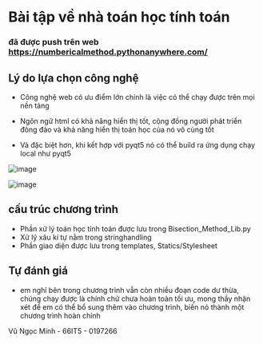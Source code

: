 # Bài tập về nhà toán học tính toán

### đã được push trên web https://numbericalmethod.pythonanywhere.com/

## Lý do lựa chọn công nghệ 

* Công nghệ web có ưu điểm lớn chính là việc có thể chạy được trên mọi nền tảng

* Ngôn ngữ html có khả năng hiển thị tốt, cộng đồng người phát triển đông đảo và khả năng hiển thị toán học của nó vô cùng tốt

* Và đặc biệt hơn, khi kết hợp với pyqt5 nó có thể build ra ứng dụng chạy local như pyqt5

![image](https://user-images.githubusercontent.com/90856792/160170555-08ca724e-cc1a-4a76-8a48-f0fad9569bd4.png)


![image](https://user-images.githubusercontent.com/90856792/160170668-85b2d034-93e6-4c39-9b01-1b2bb67a7d8a.png)

## cấu trúc chương trình

* Phần xử lý toán học tính toán được lưu trong Bisection_Method_Lib.py
* Xử lý xâu kí tự nằm trong stringhandling
* Phần giao diện được lưu trong templates, Statics/Stylesheet


## Tự đánh giá
* em nghĩ bên trong chương trình vẫn còn nhiều đoạn code dư thừa, chúng chạy được là chính chứ chưa hoàn toàn tối ưu, mong thầy nhận xét để em có thể bổ sung thêm vào chương trình, biến nó thành một chương trình hoàn chỉnh

Vũ Ngọc Minh - 66IT5 - 0197266
